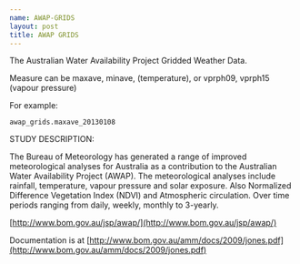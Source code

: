 ```yaml
---
name: AWAP-GRIDS
layout: post
title: AWAP GRIDS
---
```


The Australian Water Availability Project Gridded Weather Data.

Measure can be maxave, minave, (temperature), or vprph09, vprph15 (vapour pressure) 

For example: 

    awap_grids.maxave_20130108 

<p></p>

STUDY DESCRIPTION: 

The Bureau of Meteorology has generated a range of improved meteorological analyses for Australia as a contribution to the Australian Water Availability Project (AWAP). The meteorological analyses include rainfall, temperature, vapour pressure and solar exposure. Also Normalized Difference Vegetation Index (NDVI) and Atmospheric circulation. Over time periods ranging from daily, weekly, monthly to 3-yearly. 

[http://www.bom.gov.au/jsp/awap/](http://www.bom.gov.au/jsp/awap/) 

Documentation is at [http://www.bom.gov.au/amm/docs/2009/jones.pdf](http://www.bom.gov.au/amm/docs/2009/jones.pdf)
